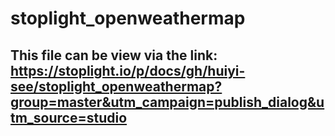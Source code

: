 # stoplight_openweathermap


## This file can be view via the link: https://stoplight.io/p/docs/gh/huiyi-see/stoplight_openweathermap?group=master&utm_campaign=publish_dialog&utm_source=studio

 
